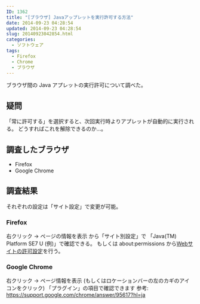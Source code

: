 ```yaml
---
ID: 1362
title: "[ブラウザ] Javaアップレットを実行許可する方法"
date: 2014-09-23 04:28:54
updated: 2014-09-23 04:28:54
slug: 20140923042854.html
categories:
  - ソフトウェア
tags:
  - Firefox
  - Chrome
  - ブラウザ
---
```


ブラウザ間の Java アプレットの実行許可について調べた。

<!--more-->
<h2>疑問</h2>
「常に許可する」を選択すると、次回実行時よりアプレットが自動的に実行される。
どうすればこれを解除できるのか…。

<h2>調査したブラウザ</h2>
<ul>
<li>Firefox</li>
<li>Google Chrome</li>
</ul>

<h2>調査結果</h2>
それぞれの設定は「サイト設定」で変更が可能。

<h3>Firefox</h3>
右クリック -> ページの情報を表示 から「サイト別設定」で 「Java(TM) Platform SE7 U (例)」で確認できる。
もしくは about:permissions から<a href="https://support.mozilla.org/ja/kb/how-do-i-manage-website-permissions#w_aoaiadag-web-aiaccnaegaaoaoucgoagegageggoacgaaiaoaoaeagka">Webサイトの許可設定</a>を行う。

<h3>Google Chrome</h3>
右クリック -> ページ情報を表示
(もしくはロケーションバーの左のカギのアイコンをクリック)
「プラグイン」の項目で確認できます
参考: <a href="https://support.google.com/chrome/answer/95617?hl=ja">https://support.google.com/chrome/answer/95617?hl=ja</a>
